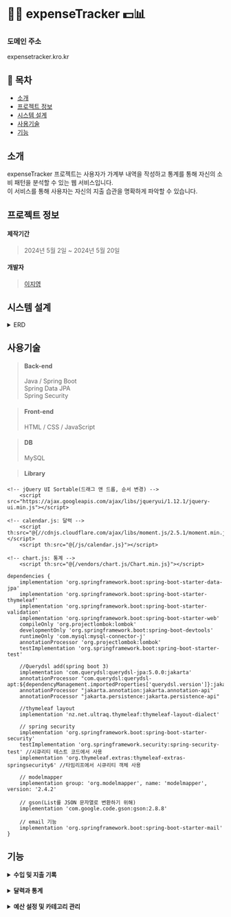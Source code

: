 # 📒🧾 expenseTracker 💵📊

### 도메인 주소
expensetracker.kro.kr

## 📑 목차 
- [소개](#소개)
- [프로젝트 정보](#프로젝트-정보)
- [시스템 설계](#시스템-설계)
- [사용기술](#사용기술)
- [기능](#기능)

## 소개
expenseTracker 프로젝트는 사용자가 가계부 내역을 작성하고 통계를 통해 자신의 소비 패턴을 분석할 수 있는 웹 서비스입니다.
<br>
이 서비스를 통해 사용자는 자신의 지출 습관을 명확하게 파악할 수 있습니다.

## 프로젝트 정보
#### 제작기간
> 2024년 5월 2일 ~ 2024년 5월 20일

#### 개발자
> [이지영](https://github.com/jylee102)

## 시스템 설계

<details>
  <summary>ERD</summary>
	
  ![erd](https://github.com/user-attachments/assets/20b99dab-fb2b-4822-8c8c-4d9db8a9329f)

  - 자세한 정보는 [ERD](https://www.erdcloud.com/d/dJ3cw2xkX7gTxAeCH) 링크를 참조하세요.
    
</details>

## 사용기술
> #### Back-end 
> Java / Spring Boot <br> Spring Data JPA <br> Spring Security
 
> #### Front-end
> HTML / CSS / JavaScript

> #### DB
> MySQL

> #### Library
```
<!-- jQuery UI Sortable(드래그 앤 드롭, 순서 변경) -->
    <script src="https://ajax.googleapis.com/ajax/libs/jqueryui/1.12.1/jquery-ui.min.js"></script>
```
```
<!-- calendar.js: 달력 -->
    <script th:src="@{//cdnjs.cloudflare.com/ajax/libs/moment.js/2.5.1/moment.min.js}"></script>
    <script th:src="@{/js/calendar.js}"></script>
```
```
<!-- chart.js: 통계 -->
    <script th:src="@{/vendors/chart.js/Chart.min.js}"></script>
```
```
dependencies {
    implementation 'org.springframework.boot:spring-boot-starter-data-jpa'
    implementation 'org.springframework.boot:spring-boot-starter-thymeleaf'
    implementation 'org.springframework.boot:spring-boot-starter-validation'
    implementation 'org.springframework.boot:spring-boot-starter-web'
    compileOnly 'org.projectlombok:lombok'
    developmentOnly 'org.springframework.boot:spring-boot-devtools'
    runtimeOnly 'com.mysql:mysql-connector-j'
    annotationProcessor 'org.projectlombok:lombok'
    testImplementation 'org.springframework.boot:spring-boot-starter-test'

    //Querydsl add(spring boot 3)
    implementation 'com.querydsl:querydsl-jpa:5.0.0:jakarta'
    annotationProcessor "com.querydsl:querydsl-apt:${dependencyManagement.importedProperties['querydsl.version']}:jakarta"
    annotationProcessor "jakarta.annotation:jakarta.annotation-api"
    annotationProcessor "jakarta.persistence:jakarta.persistence-api"

    //thymeleaf layout
    implementation 'nz.net.ultraq.thymeleaf:thymeleaf-layout-dialect'

    // spring security
    implementation 'org.springframework.boot:spring-boot-starter-security'
    testImplementation 'org.springframework.security:spring-security-test' //시큐리티 테스트 코드에서 사용
    implementation 'org.thymeleaf.extras:thymeleaf-extras-springsecurity6' //타임리프에서 시큐리티 객체 사용

    // modelmapper
    implementation group: 'org.modelmapper', name: 'modelmapper', version: '2.4.2'

    // gson(List를 JSON 문자열로 변환하기 위해)
    implementation 'com.google.code.gson:gson:2.8.8'

    // email 기능
    implementation 'org.springframework.boot:spring-boot-starter-mail'
}
```

## 기능

<details>
  <summary>
    <b>수입 및 지출 기록</b>
  </summary>
  
  <br>
  <ul>
    <li>
      메인 화면<br>
      <img src="https://github.com/user-attachments/assets/3126a1de-edd6-46d6-8381-5b145a850212" alt="메인화면" style="width: 500px;">
    </li>
    <li>
      등록 화면<br>
      <img src="https://github.com/user-attachments/assets/587f1aee-b5b6-48eb-90e1-60c1cd1610fc" alt="거래 추가" style="width: 500px;">
    </li>
  </ul>

</details>

<br>

<details>
  <summary>
    <b>달력과 통계</b>
  </summary>
  
  <br>
  <ul>
    <li>
      달력<br>
      <img src="https://github.com/user-attachments/assets/a4b4d582-43b9-4bf2-8df4-9f808a96790d" alt="달력" style="width: 500px;">
    </li>
    <li>
      통계<br>
      <img src="https://github.com/user-attachments/assets/5fdafde4-fa16-4dca-973d-ba6015b2ac5e" alt="통계" style="width: 500px;">
    </li>
  </ul>

</details>

<br>

<details>
  <summary>
    <b>예산 설정 및 카테고리 관리</b>
  </summary>
  
  <br>
  <ul>
    <li>
      예산 설정<br>
      <img src="https://github.com/user-attachments/assets/81421156-cf57-44cf-9d70-33118658862c" alt="자산설정" style="width: 500px;">
    </li>
    <li>
      카테고리 관리<br>
      <img src="https://github.com/user-attachments/assets/c1ce0dbf-f102-4465-bd60-6dd5d3ce4608" alt="카테고리 설정" style="width: 500px;">
    </li>
  </ul>

</details>
